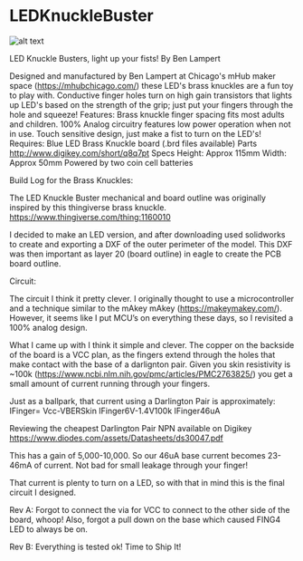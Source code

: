 # LEDKnuckleBuster



![alt text][gif]

[gif]: https://github.com/lampertb/LEDKnuckleBuster/Images/touchExample.gif "LED Knuckle Buster In Action"


LED Knuckle Busters, light up your fists!
By Ben Lampert

Designed and manufactured by Ben Lampert at Chicago's mHub maker space (https://mhubchicago.com/) these LED's brass knuckles are a fun toy to play with. Conductive finger holes turn on high gain transistors that lights up LED's based on the strength of the grip; just put your fingers through the hole and squeeze!
Features:
Brass knuckle finger spacing fits most adults and children.
100% Analog circuitry features low power operation when not in use.
Touch sensitive design, just make a fist to turn on the LED's!
Requires:
Blue LED Brass Knuckle board (.brd files available)
Parts http://www.digikey.com/short/q8q7pt
Specs
Height: Approx 115mm
Width: Approx 50mm
Powered by two coin cell batteries


Build Log for the Brass Knuckles:

The LED Knuckle Buster mechanical and board outline was originally inspired by this thingiverse brass knuckle.
https://www.thingiverse.com/thing:1160010

I decided to make an LED version, and after downloading used solidworks to create and exporting a DXF of the outer perimeter of the model. This DXF was then important as layer 20 (board outline) in eagle to create the PCB board outline.



Circuit:

The circuit I think it pretty clever. I originally thought to use a microcontroller and a technique similar to the mAkey mAkey (https://makeymakey.com/). However, it seems like I put MCU’s on everything these days, so I revisited a 100% analog design.

What I came up with I think it simple and clever. The copper on the backside of the board is a VCC plan, as the fingers extend through the holes that make contact with the base of a darlignton pair. Given you skin resistivity is ~100k (https://www.ncbi.nlm.nih.gov/pmc/articles/PMC2763825/) you get a small amount of current running through your fingers.

Just as a ballpark, that current using a Darlington Pair is approximately:
IFinger= Vcc-VBERSkin
IFinger6V-1.4V100k
IFinger46uA

Reviewing the cheapest Darlington Pair NPN available on Digikey
https://www.diodes.com/assets/Datasheets/ds30047.pdf


This has a gain of 5,000-10,000. So our 46uA base current becomes 23-46mA of current. Not bad for small leakage through your finger!

That current is plenty to turn on a LED, so with that in mind this is the final circuit I designed.





Rev A:
Forgot to connect the via for VCC to connect to the other side of the board, whoop!
Also, forgot a pull down on the base which caused FING4 LED to always be on.

Rev B:
Everything is tested ok! Time to Ship It!


